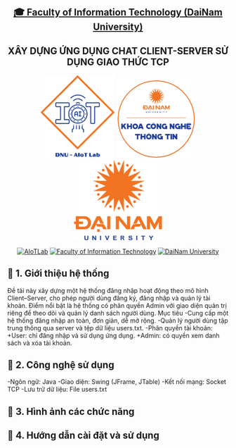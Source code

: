 
<h2 align="center">
    <a href="https://dainam.edu.vn/vi/khoa-cong-nghe-thong-tin">
    🎓 Faculty of Information Technology (DaiNam University)
    </a>
</h2>
<h2 align="center">
   XÂY DỰNG ỨNG DỤNG CHAT CLIENT-SERVER SỬ DỤNG GIAO THỨC TCP
</h2>
<div align="center">
    <p align="center">
        <img src="docs/aiotlab_logo.png" alt="AIoTLab Logo" width="170"/>
        <img src="docs/fitdnu_logo.png" alt="AIoTLab Logo" width="180"/>
        <img src="docs/dnu_logo.png" alt="DaiNam University Logo" width="200"/>
    </p>

[![AIoTLab](https://img.shields.io/badge/AIoTLab-green?style=for-the-badge)](https://www.facebook.com/DNUAIoTLab)
[![Faculty of Information Technology](https://img.shields.io/badge/Faculty%20of%20Information%20Technology-blue?style=for-the-badge)](https://dainam.edu.vn/vi/khoa-cong-nghe-thong-tin)
[![DaiNam University](https://img.shields.io/badge/DaiNam%20University-orange?style=for-the-badge)](https://dainam.edu.vn)

</div>

## 📖 1. Giới thiệu hệ thống
Đề tài này xây dựng một hệ thống đăng nhập hoạt động theo mô hình Client–Server, cho phép người dùng đăng ký, đăng nhập và quản lý tài khoản. Điểm nổi bật là hệ thống có phân quyền Admin với giao diện quản trị riêng để theo dõi và quản lý danh sách người dùng.
Mục tiêu
-Cung cấp một hệ thống đăng nhập an toàn, đơn giản, dễ mở rộng.
-Quản lý người dùng tập trung thông qua server và tệp dữ liệu users.txt.
-Phân quyền tài khoản:
    +User: chỉ đăng nhập và sử dụng ứng dụng.
    +Admin: có quyền xem danh sách và xóa tài khoản.
## 🔧 2. Công nghệ sử dụng
-Ngôn ngữ: Java
-Giao diện: Swing (JFrame, JTable)
-Kết nối mạng: Socket TCP
-Lưu trữ dữ liệu: File users.txt
## 🚀 3. Hình ảnh các chức năng

## 📝 4. Hướng dẫn cài đặt và sử dụng
